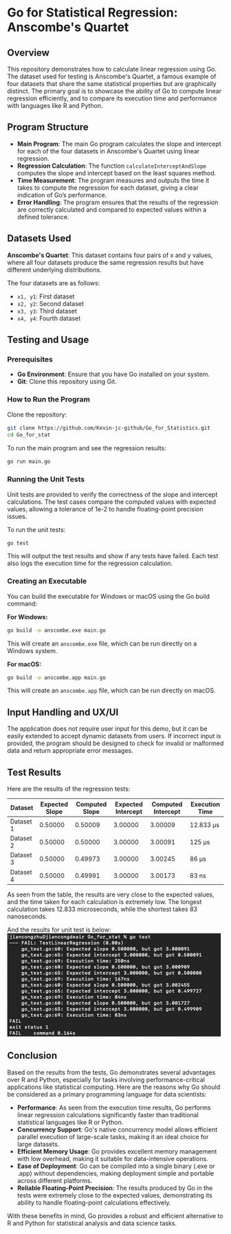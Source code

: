 # Go for Statistical Regression: Anscombe's Quartet

## Overview
This repository demonstrates how to calculate linear regression using Go. The dataset used for testing is Anscombe's Quartet, a famous example of four datasets that share the same statistical properties but are graphically distinct. The primary goal is to showcase the ability of Go to compute linear regression efficiently, and to compare its execution time and performance with languages like R and Python.

## Program Structure
- **Main Program**: The main Go program calculates the slope and intercept for each of the four datasets in Anscombe's Quartet using linear regression.
- **Regression Calculation**: The function `calculateInterceptAndSlope` computes the slope and intercept based on the least squares method.
- **Time Measurement**: The program measures and outputs the time it takes to compute the regression for each dataset, giving a clear indication of Go’s performance.
- **Error Handling**: The program ensures that the results of the regression are correctly calculated and compared to expected values within a defined tolerance.

## Datasets Used
**Anscombe's Quartet**: This dataset contains four pairs of x and y values, where all four datasets produce the same regression results but have different underlying distributions.

The four datasets are as follows:

- `x1, y1`: First dataset
- `x2, y2`: Second dataset
- `x3, y3`: Third dataset
- `x4, y4`: Fourth dataset

## Testing and Usage
### Prerequisites
- **Go Environment**: Ensure that you have Go installed on your system.
- **Git**: Clone this repository using Git.

### How to Run the Program
Clone the repository:

```bash
git clone https://github.com/Kevin-jc-github/Go_for_Statistics.git
cd Go_for_stat
```

To run the main program and see the regression results:

```bash
go run main.go
```

### Running the Unit Tests
Unit tests are provided to verify the correctness of the slope and intercept calculations. The test cases compare the computed values with expected values, allowing a tolerance of 1e-2 to handle floating-point precision issues.

To run the unit tests:

```bash
go test
```

This will output the test results and show if any tests have failed. Each test also logs the execution time for the regression calculation.

### Creating an Executable
You can build the executable for Windows or macOS using the Go build command:

**For Windows:**

```bash
go build -o anscombe.exe main.go
```

This will create an `anscombe.exe` file, which can be run directly on a Windows system.

**For macOS:**

```bash
go build -o anscombe.app main.go
```

This will create an `anscombe.app` file, which can be run directly on macOS.

## Input Handling and UX/UI
The application does not require user input for this demo, but it can be easily extended to accept dynamic datasets from users. If incorrect input is provided, the program should be designed to check for invalid or malformed data and return appropriate error messages.

## Test Results
Here are the results of the regression tests:

| Dataset    | Expected Slope | Computed Slope | Expected Intercept | Computed Intercept | Execution Time |
|------------|----------------|----------------|--------------------|--------------------|----------------|
| Dataset 1  | 0.50000        | 0.50009        | 3.00000            | 3.00009            | 12.833 µs     |
| Dataset 2  | 0.50000        | 0.50000        | 3.00000            | 3.00091            | 125 µs         |
| Dataset 3  | 0.50000        | 0.49973        | 3.00000            | 3.00245            | 86 µs          |
| Dataset 4  | 0.50000        | 0.49991        | 3.00000            | 3.00173            | 83 ns          |

As seen from the table, the results are very close to the expected values, and the time taken for each calculation is extremely low. The longest calculation takes 12.833 microseconds, while the shortest takes 83 nanoseconds.

And the results for unit test is below:
![alt text](image.png)

## Conclusion
Based on the results from the tests, Go demonstrates several advantages over R and Python, especially for tasks involving performance-critical applications like statistical computing. Here are the reasons why Go should be considered as a primary programming language for data scientists:

- **Performance**: As seen from the execution time results, Go performs linear regression calculations significantly faster than traditional statistical languages like R or Python.
- **Concurrency Support**: Go's native concurrency model allows efficient parallel execution of large-scale tasks, making it an ideal choice for large datasets.
- **Efficient Memory Usage**: Go provides excellent memory management with low overhead, making it suitable for data-intensive operations.
- **Ease of Deployment**: Go can be compiled into a single binary (.exe or .app) without dependencies, making deployment simple and portable across different platforms.
- **Reliable Floating-Point Precision**: The results produced by Go in the tests were extremely close to the expected values, demonstrating its ability to handle floating-point calculations effectively.

With these benefits in mind, Go provides a robust and efficient alternative to R and Python for statistical analysis and data science tasks.
